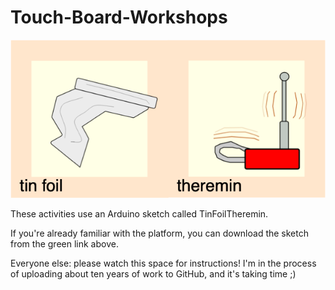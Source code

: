 # Touch-Board-Workshops
![Tinfoil theremin](documentation/tinfoil.png)

These activities use an Arduino sketch called TinFoilTheremin.

If you're already familiar with the platform, you can download the sketch from the green link above.

Everyone else: please watch this space for instructions! I'm in the process of uploading about ten years of work to GitHub, and it's taking time ;)
